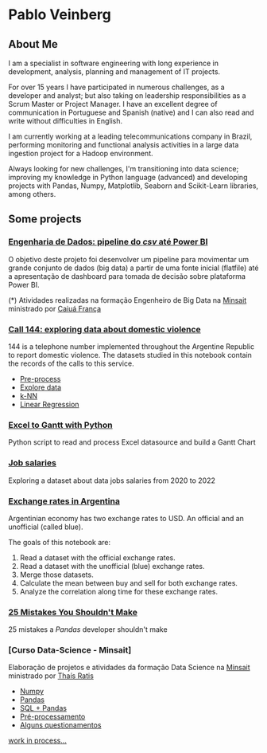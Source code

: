 # Pablo Veinberg

## About Me

I am a specialist in software engineering with long experience in development, analysis, planning and management of IT projects.

For over 15 years I have participated in numerous challenges, as a developer and analyst; but also taking on leadership responsibilities as a Scrum Master or Project Manager. I have an excellent degree of communication in Portuguese and Spanish (native) and I can also read and write without difficulties in English.

I am currently working at a leading telecommunications company in Brazil, performing monitoring and functional analysis activities in a large data ingestion project for a Hadoop environment.

Always looking for new challenges, I'm transitioning into data science; improving my knowledge in Python language (advanced) and developing projects with Pandas, Numpy, Matplotlib, Seaborn and Scikit-Learn libraries, among others.

## Some projects

### [Engenharia de Dados: pipeline do _csv_ até Power BI](https://github.com/pveinberg/formacao-engenharia-dados/blob/main/README.md)
O objetivo deste projeto foi desenvolver um pipeline para movimentar um grande conjunto de dados (big data) a partir de uma fonte inicial (flatfile) até a apresentação de dashboard para tomada de decisão sobre plataforma Power BI.

(*) Atividades realizadas na formação Engenheiro de Big Data na [Minsait](https://www.minsait.com/pt) ministrado por [Caiuá França](https://github.com/caiuafranca)

### [Call 144: exploring data about domestic violence](https://github.com/pveinberg/linea-144)
144 is a telephone number implemented throughout the Argentine Republic to report domestic violence. The datasets studied in this notebook contain the records of the calls to this service.

* [Pre-process](https://github.com/pveinberg/linea-144/blob/main/01_pre_process.ipynb)
* [Explore data](https://github.com/pveinberg/linea-144/blob/main/02_linea_144_explore.ipynb)
* [k-NN](https://github.com/pveinberg/linea-144/blob/main/03_knn.ipynb)
* [Linear Regression](https://github.com/pveinberg/linea-144/blob/main/04_linear_regression.ipynb)

### [Excel to Gantt with Python](https://github.com/pveinberg/excel-to-gantt)
Python script to read and process Excel datasource and build a Gantt Chart


### [Job salaries](https://github.com/pveinberg/data-analysis/blob/main/job-salaries.ipynb)
Exploring a dataset about data jobs salaries from 2020 to 2022

### [Exchange rates in Argentina](https://github.com/pveinberg/data-analysis/blob/main/exchange-rates-in-argentina.ipynb)
Argentinian economy has two exchange rates to USD. An official and an unofficial (called blue). 

The goals of this notebook are: 

1.	Read a dataset with the official exchange rates.
2.	Read a dataset with the unofficial (blue) exchange rates.
3.	Merge those datasets.
4.	Calculate the mean between buy and sell for both exchange rates. 
5.	Analyze the correlation along time for these exchange rates. 

### [25 Mistakes You Shouldn't Make](https://github.com/pveinberg/data-analysis/blob/main/mistakes.ipynb)
25 mistakes a _Pandas_ developer shouldn't make

### [Curso Data-Science - Minsait]
Elaboração de projetos e atividades da formação Data Science na [Minsait](https://www.minsait.com/pt) ministrado por [Thaís Ratis](https://github.com/thaisratis)


* [Numpy](https://github.com/pveinberg/Curso_DataScience_Minsait/blob/main/Notebooks/Aula01/Exercicio_Numpy.ipynb)
* [Pandas](https://github.com/pveinberg/Curso_DataScience_Minsait/blob/main/Notebooks/Aula01/Exercicio_Pandas.ipynb)
* [SQL + Pandas](https://github.com/pveinberg/Curso_DataScience_Minsait/blob/main/Notebooks/Aula01/Pandas_Sql_v03.ipynb)
* [Pré-processamento](https://github.com/pveinberg/Curso_DataScience_Minsait/blob/main/Notebooks/Aula03/pre-processamento.ipynb)
* [Alguns questionamentos](https://github.com/pveinberg/Curso_DataScience_Minsait/blob/main/Notebooks/Aula03/novas-questoes.ipynb)

[work in process...](#)
